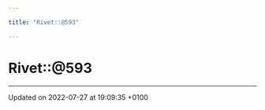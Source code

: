 ```yaml
---

title: "Rivet::@593"

---
```


# Rivet::@593








-------------------------------

Updated on 2022-07-27 at 19:09:35 +0100